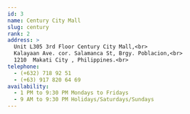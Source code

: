 ```yaml
---
id: 3
name: Century City Mall
slug: century
rank: 2
address: > 
  Unit L305 3rd Floor Century City Mall,<br>
  Kalayaan Ave. cor. Salamanca St, Brgy. Poblacion,<br>
  1210  Makati City , Philippines.<br>
telephone: 
  - (+632) 718 92 51
  - (+63) 917 820 64 69
availability:
  - 1 PM to 9:30 PM Mondays to Fridays
  - 9 AM to 9:30 PM Holidays/Saturdays/Sundays
---
```

